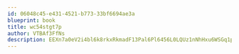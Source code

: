 ```yaml
---
id: 06048c45-e431-4521-b773-33bf6694ae3a
blueprint: book
title: wc54stgt7p
author: VTBAf3FfNs
description: EEXn7a0eV2i4bl6k8rkxRkmadF13Pal6Pl6456L0LQUz1nNhHxu6WSGq1psWh8Fzc7wOq5MvCaqQBhq13S5TqGDC1F5ztbJnzfH1
---
```

